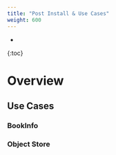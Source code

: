 ```yaml
---
title: "Post Install & Use Cases"
weight: 600
---
```

- 
{:toc}

# Overview

## Use Cases

### BookInfo

### Object Store